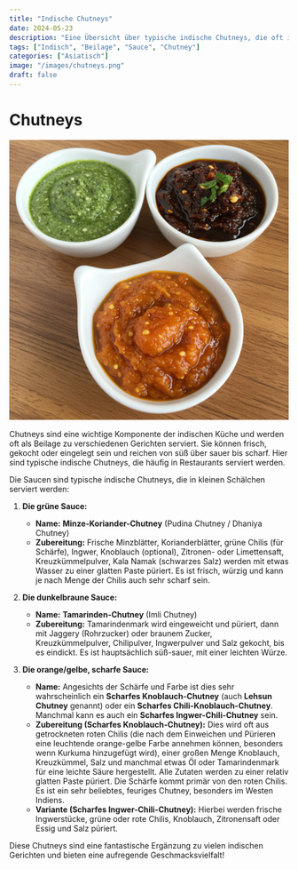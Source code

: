 ```yaml
---
title: "Indische Chutneys"
date: 2024-05-23
description: "Eine Übersicht über typische indische Chutneys, die oft in Restaurants serviert werden, inklusive Minze-Koriander und Tamarinden Chutney."
tags: ["Indisch", "Beilage", "Sauce", "Chutney"]
categories: ["Asiatisch"]
image: "/images/chutneys.png"
draft: false
---
```

# Chutneys

![Chutneys](/images/chutneys.png)

Chutneys sind eine wichtige Komponente der indischen Küche und werden oft als Beilage zu verschiedenen Gerichten serviert. Sie können frisch, gekocht oder eingelegt sein und reichen von süß über sauer bis scharf. Hier sind typische indische Chutneys, die häufig in Restaurants serviert werden.

Die Saucen sind typische indische Chutneys, die in kleinen Schälchen serviert werden:

1. **Die grüne Sauce:**
    * **Name:** **Minze-Koriander-Chutney** (Pudina Chutney / Dhaniya Chutney)
    * **Zubereitung:** Frische Minzblätter, Korianderblätter, grüne Chilis (für Schärfe), Ingwer, Knoblauch (optional), Zitronen- oder Limettensaft, Kreuzkümmelpulver, Kala Namak (schwarzes Salz) werden mit etwas Wasser zu einer glatten Paste püriert. Es ist frisch, würzig und kann je nach Menge der Chilis auch sehr scharf sein.

2. **Die dunkelbraune Sauce:**
    * **Name:** **Tamarinden-Chutney** (Imli Chutney)
    * **Zubereitung:** Tamarindenmark wird eingeweicht und püriert, dann mit Jaggery (Rohrzucker) oder braunem Zucker, Kreuzkümmelpulver, Chilipulver, Ingwerpulver und Salz gekocht, bis es eindickt. Es ist hauptsächlich süß-sauer, mit einer leichten Würze.

3. **Die orange/gelbe, scharfe Sauce:**
    * **Name:** Angesichts der Schärfe und Farbe ist dies sehr wahrscheinlich ein **Scharfes Knoblauch-Chutney** (auch **Lehsun Chutney** genannt) oder ein **Scharfes Chili-Knoblauch-Chutney**. Manchmal kann es auch ein **Scharfes Ingwer-Chili-Chutney** sein.
    * **Zubereitung (Scharfes Knoblauch-Chutney):** Dies wird oft aus getrockneten roten Chilis (die nach dem Einweichen und Pürieren eine leuchtende orange-gelbe Farbe annehmen können, besonders wenn Kurkuma hinzugefügt wird), einer großen Menge Knoblauch, Kreuzkümmel, Salz und manchmal etwas Öl oder Tamarindenmark für eine leichte Säure hergestellt. Alle Zutaten werden zu einer relativ glatten Paste püriert. Die Schärfe kommt primär von den roten Chilis. Es ist ein sehr beliebtes, feuriges Chutney, besonders im Westen Indiens.
    * **Variante (Scharfes Ingwer-Chili-Chutney):** Hierbei werden frische Ingwerstücke, grüne oder rote Chilis, Knoblauch, Zitronensaft oder Essig und Salz püriert.

Diese Chutneys sind eine fantastische Ergänzung zu vielen indischen Gerichten und bieten eine aufregende Geschmacksvielfalt!
